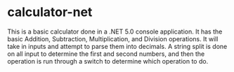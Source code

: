 # calculator-net
This is a basic calculator done in a .NET 5.0 console application. It has the basic Addition, Subtraction, Multiplication, and Division operations. It will take in inputs and attempt to parse them into decimals. A string split is done on all input to determine the first and second numbers, and then the operation is run through a switch to determine which operation to do.
